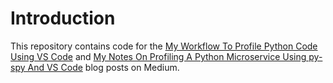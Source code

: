 # Introduction

This repository contains code for the [My Workflow To Profile Python Code Using VS Code](https://pub.towardsai.net/how-i-profile-python-code-using-vs-code-714d0ba71b6d) and [My Notes On Profiling A Python Microservice Using py-spy And VS Code](https://pub.towardsai.net/my-notes-on-profiling-a-python-microservice-using-py-spy-and-vs-code-bee5c9d98891) blog posts on Medium.